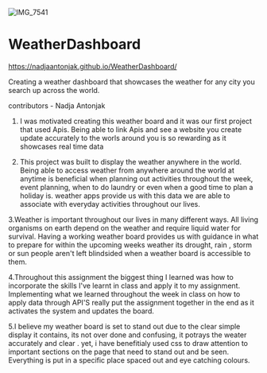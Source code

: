 ![IMG_7541](https://user-images.githubusercontent.com/79078061/114397821-7010de80-9be2-11eb-8711-a24f324f0f13.JPG)

# WeatherDashboard
https://nadjaantonjak.github.io/WeatherDashboard/

Creating a weather dashboard that showcases the weather for any city you search up across the world.

contributors -  Nadja Antonjak
1. I was motivated creating this weather board and it was our first project that used Apis. Being able to link Apis and see a website you create update accurately to the worls around you is so rewarding as it showcases real time data 

2. This project was built to display the weather anywhere in the world. Being able to access weather from anywhere around the world at anytime is beneficial when planning out activities throughout the week, event planning, when to do laundry or even when a good time to plan a holiday is. weather apps provide us with this data we are able to associate with everyday activities throughout our lives.

3.Weather is important throughout our lives in many different ways. All living organisms on earth depend on the weather and require liquid water for survival. Having a working weather board provides us with guidance in what to prepare for within the upcoming weeks weather its drought, rain , storm or sun people aren't left blindsided when a weather board is accessible to them.

4.Throughout this assignment the biggest thing I learned was how to incorporate the skills I've learnt in class and apply it to my assignment. Implementing what we learned throughout the week in class on how to apply data through API'S really put the assignment together in the end as it activates the system and updates the board.

5.I believe my weather board is set to stand out due to the clear simple display it contains, its not over done and confusing, it potrays the weater accurately and clear . yet, i have benefitialy used css to draw attention to important sections on the page that need to stand out and be seen. Everything is put in a specific place spaced out and eye catching colours.
